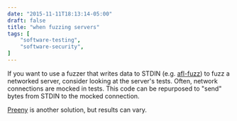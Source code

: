 ```yaml
---
date: "2015-11-11T18:13:14-05:00"
draft: false
title: "when fuzzing servers"
tags: [
    "software-testing",
    "software-security",
]
---
```


If you want to use a fuzzer that writes data to STDIN (e.g. [afl-fuzz]) to fuzz
a networked server, consider looking at the server's tests. Often, network
connections are mocked in tests. This code can be repurposed to "send" bytes
from STDIN to the mocked connection.

[Preeny] is another solution, but results can vary.

[afl-fuzz]: http://lcamtuf.coredump.cx/afl/
[Preeny]: https://github.com/zardus/preeny
